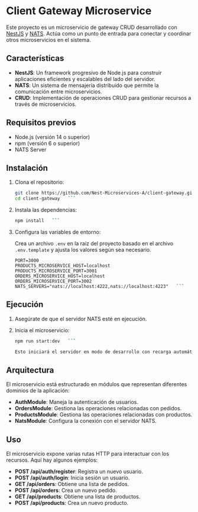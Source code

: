 # Client Gateway Microservice

Este proyecto es un microservicio de gateway CRUD desarrollado con [NestJS](https://nestjs.com/) y [NATS](https://nats.io/). Actúa como un punto de entrada para conectar y coordinar otros microservicios en el sistema.

## Características

- **NestJS**: Un framework progresivo de Node.js para construir aplicaciones eficientes y escalables del lado del servidor.
- **NATS**: Un sistema de mensajería distribuido que permite la comunicación entre microservicios.
- **CRUD**: Implementación de operaciones CRUD para gestionar recursos a través de microservicios.

## Requisitos previos

- Node.js (versión 14 o superior)
- npm (versión 6 o superior)
- NATS Server

## Instalación

1. Clona el repositorio:

   ````bash
   git clone https://github.com/Nest-Microservices-A/client-gateway.git
   cd client-gateway   ```

   ````

2. Instala las dependencias:

   ````bash
   npm install   ```

   ````

3. Configura las variables de entorno:

   Crea un archivo `.env` en la raíz del proyecto basado en el archivo `.env.template` y ajusta los valores según sea necesario.

   ````plaintext
   PORT=3000
   PRODUCTS_MICROSERVICE_HOST=localhost
   PRODUCTS_MICROSERVICE_PORT=3001
   ORDERS_MICROSERVICE_HOST=localhost
   ORDERS_MICROSERVICE_PORT=3002
   NATS_SERVERS="nats://localhost:4222,nats://localhost:4223"   ```
   ````

## Ejecución

1. Asegúrate de que el servidor NATS esté en ejecución.

2. Inicia el microservicio:

   ````bash
   npm run start:dev   ```

   Esto iniciará el servidor en modo de desarrollo con recarga automática.
   ````

## Arquitectura

El microservicio está estructurado en módulos que representan diferentes dominios de la aplicación:

- **AuthModule**: Maneja la autenticación de usuarios.
- **OrdersModule**: Gestiona las operaciones relacionadas con pedidos.
- **ProductsModule**: Gestiona las operaciones relacionadas con productos.
- **NatsModule**: Configura la conexión con el servidor NATS.

## Uso

El microservicio expone varias rutas HTTP para interactuar con los recursos. Aquí hay algunos ejemplos:

- **POST /api/auth/register**: Registra un nuevo usuario.
- **POST /api/auth/login**: Inicia sesión un usuario.
- **GET /api/orders**: Obtiene una lista de pedidos.
- **POST /api/orders**: Crea un nuevo pedido.
- **GET /api/products**: Obtiene una lista de productos.
- **POST /api/products**: Crea un nuevo producto.
